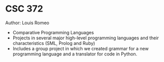 # CSC 372
Author: Louis Romeo
- Comparative Programming Languages
- Projects in several major high-level programming languages and their characteristics (SML, Prolog and Ruby)
- Includes a group project in which we created grammar for a new programming language and a translator for code in Python.
